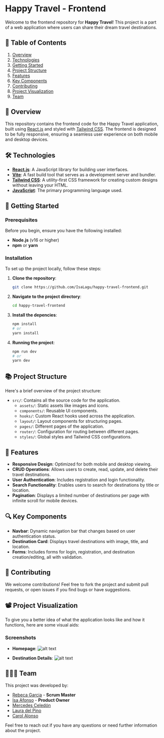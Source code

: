 # Happy Travel - Frontend

Welcome to the frontend repository for **Happy Travel**! This project is a part of a web application where users can share their dream travel destinations.

## 📑 Table of Contents

1. [Overview](#-overview)
2. [Technologies](#-technologies)
3. [Getting Started](#-getting-started)
4. [Project Structure](#-project-structure)
5. [Features](#-features)
6. [Key Components](#-key-components)
7. [Contributing](#-contributing)
8. [Project Visualization](#-project-visualization)
9. [Team](#-team)

## 🧭 Overview

This repository contains the frontend code for the Happy Travel application, built using [React.js](https://reactjs.org/) and styled with [Tailwind CSS](https://tailwindcss.com/). The frontend is designed to be fully responsive, ensuring a seamless user experience on both mobile and desktop devices.

## 🛠️ Technologies

- **[React.js](https://reactjs.org/)**: A JavaScript library for building user interfaces.
- **[Vite](https://vitejs.dev/)**: A fast build tool that serves as a development server and bundler.
- **[Tailwind CSS](https://tailwindcss.com/)**: A utility-first CSS framework for creating custom designs without leaving your HTML.
- **[JavaScript](https://developer.mozilla.org/en-US/docs/Web/JavaScript)**: The primary programming language used.

## 🚀 Getting Started

### Prerequisites

Before you begin, ensure you have the following installed:

- **Node.js** (v16 or higher)
- **npm** or **yarn**

### Installation

To set up the project locally, follow these steps:

1. **Clone the repository**:
   ```bash
   git clone https://github.com/IsaLagu/happy-travel-frontend.git

2. **Navigate to the project directory**:
   ```bash
   cd happy-travel-frontend

3. **Install the depencies**:
   ```bash
   npm install
   # or
   yarn install

4. **Running the project**:
   ```bash
   npm run dev
   # or
   yarn dev
   
## 📚 Project Structure

Here's a brief overview of the project structure:

- `src/`: Contains all the source code for the application.
  - `assets/`: Static assets like images and icons.
  - `components/`: Reusable UI components.
  - `hooks/`: Custom React hooks used across the application.
  - `layout/`: Layout components for structuring pages.
  - `pages/`: Different pages of the application.
  - `router/`: Configuration for routing between different pages.
  - `styles/`: Global styles and Tailwind CSS configurations.
  
## 📄 Features

- **Responsive Design**: Optimized for both mobile and desktop viewing.
- **CRUD Operations**: Allows users to create, read, update, and delete their travel destinations.
- **User Authentication**: Includes registration and login functionality.
- **Search Functionality**: Enables users to search for destinations by title or location.
- **Pagination**: Displays a limited number of destinations per page with infinite scroll for mobile devices.

## 🔍 Key Components

- **Navbar**: Dynamic navigation bar that changes based on user authentication status.
- **Destination Card**: Displays travel destinations with image, title, and location.
- **Forms**: Includes forms for login, registration, and destination creation/editing, all with validation.


## 🤝 Contributing

We welcome contributions! Feel free to fork the project and submit pull requests, or open issues if you find bugs or have suggestions.

## 📽️ Project Visualization

To give you a better idea of what the application looks like and how it functions, here are some visual aids:

### Screenshots

- **Homepage**:
![alt text](<Captura de pantalla 2024-08-29 094856.png>)
 

- **Destination Details**:
  ![alt text](<Captura de pantalla 2024-08-29 095035.png>)


## 🧑‍🤝‍🧑 Team

This project was developed by:

- [Rebeca Garcia](https://github.com/rebkg87) - **Scrum Master**
- [Isa Afonso](https://github.com/IsaLagu) - **Product Owner**
- [Mercedes Celedón](https://github.com/Mercedes-Celedon)
- [Laura del Pino](https://github.com/Lauraa23)
- [Carol Alonso](https://github.com/Calonsogon)

Feel free to reach out if you have any questions or need further information about the project.
